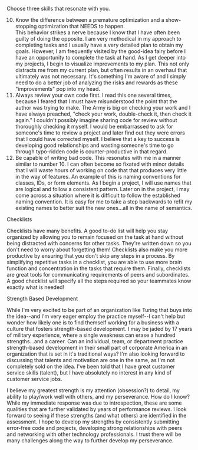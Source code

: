 Choose three skills that resonate with you.

10.  Know the difference between a premature optimization and a show-stopping optimization that NEEDS to happen.      
  This behavior strikes a nerve because I know that I have often been guilty of doing the opposite.  I am very methodical in my approach to completing tasks and I usually have a very detailed plan to obtain my goals.  However, I am frequently visited by the good-idea fairy before I have an opportunity to complete the task at hand.  As I get deeper into my projects, I begin to visualize improvements to my plan.  This not only distracts me from my current plan, but often results in an overhaul that ultimately was not necessary.  It's something I'm aware of and I simply need to do a better job of analyzing the risks and rewards as these "improvements" pop into my head.
18.  Always review your own code first.
  I read this one several times, because I feared that I must have misunderstood the point that the author was trying to make.  The Army is big on checking your work and I have always preached, "check your work, double-check it, then check it again."  I couldn't possibly imagine sharing code for review without thoroughly checking it myself.  I would be embarrassed to ask for someone's time to review a project and later find out they were errors that I could have corrected myself.  I believe that a key to success is developing good relationships and wasting someone's time to go through typo-ridden code is counter-productive in that regard.
24.  Be capable of writing bad code.
  This resonates with me in a manner similar to number 10.  I can often become so fixated with minor details that I will waste hours of working on code that that produces very little in the way of features.  An example of this is naming conventions for classes, IDs, or form elements.  As I begin a project, I will use names that are logical and follow a consistent pattern.  Later on in the project, I may come across a situation where it is difficult to follow the established naming convention.  It is easy for me to take a step backwards to refit my existing names to better suit the new ones...all in the name of semantics.

Checklists

Checklists have many benefits.  A good to-do list will help you stay organized by allowing you to remain focused on the task at hand without being distracted with concerns for other tasks.  They're written down so you don't need to worry about forgetting them!  Checklists also make you more productive by ensuring that you don't skip any steps in a process.  By simplifying repetitive tasks in a checklist, you are able to use more brain function and concentration in the tasks that require them.  Finally, checklists are great tools for communicating requirements of peers and subordinates.  A good checklist will specify all the steps required so your teammates know exactly what is needed!

Strength Based Development

While I'm very excited to be part of an organization like Turing that buys into the idea--and I'm very eager employ the practice myself--I can't help but wonder how likely one is to find themself working for a business with a culture that fosters strength-based development.  I may be jaded by 17 years of military experience, where a single weakness can erase a hundred strengths...and a career.  Can an individual, team, or department practice strength-based development in their small part of corporate America in an organization that is set in it's traditional ways?  I'm also looking forward to discussing that talents and motivation are one in the same, as I'm not completely sold on the idea.  I've been told that I have great customer service skills (talent), but I have absolutely no interest in any kind of customer service jobs.

I believe my greatest strength is my attention (obsession?) to detail, my ability to play/work well with others, and my perseverance.  How do I know?  While my immediate response was due to introspection, these are some qualities that are further validated by years of performance reviews.  I look forward to seeing if these strengths (and what others) are identified in the assessment.  I hope to develop my strengths by consistently submitting error-free code and projects, developing strong relationships with peers and networking with other technology professionals.  I trust there will be many challenges along the way to further develop my perseverance.
